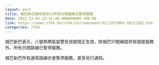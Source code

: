 ```yaml
---
layout: post
title: 城巴新巴稱除城巴S1所有日間路線已暫停服務
date: 2022-11-02 23:31:40.000000000 +08:00
link: https://news.rthk.hk/rthk/ch/component/k2/1673965-20221102.htm
categories: rthk
---
```


城巴新巴表示，八號熱帶氣旋警告信號現正生效，除城巴S1號線提供有限度服務外，所有日間路線已暫停服務。

城巴新巴所有通宵路線亦會暫停服務，直至另行通知。
